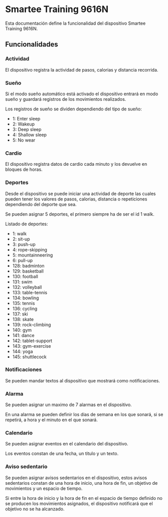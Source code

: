 # Smartee Training 9616N

Esta documentación define la funcionalidad del dispositivo Smartee Training 9616N.

## Funcionalidades

### Actividad

El dispositivo registra la actividad de pasos, calorias y distancia recorrida.

### Sueño

Si el modo sueño automático está activado el dispositivo entrará en modo sueño y guardará registros de los movimientos realizados.

Los registros de sueño se dividen dependiendo del tipo de sueño:
* 1: Enter sleep
* 2: Wakeup
* 3: Deep sleep
* 4: Shallow sleep
* 5: No wear

### Cardio

El dispositivo registra datos de cardio cada minuto y los devuelve en bloques de horas.

### Deportes

Desde el dispositivo se puede iniciar una actividad de deporte las cuales pueden tener los valores de pasos, calorias, distancia o repeticiones dependiendo del deporte que sea.

Se pueden asignar 5 deportes, el primero siempre ha de ser el id 1 walk.

Listado de deportes:
* 1: walk
* 2: sit-up
* 3: push-up
* 4: rope-skipping
* 5: mountainneering
* 6: pull-up
* 128: badminton
* 129: basketball
* 130: football
* 131: swim
* 132: volleyball
* 133: table-tennis
* 134: bowling
* 135: tennis
* 136: cycling
* 137: ski
* 138: skate
* 139: rock-climbing
* 140: gym
* 141: dance
* 142: tablet-support
* 143: gym-exercise
* 144: yoga
* 145: shuttlecock

### Notificaciones

Se pueden mandar textos al dispositivo que mostrará como notificaciones.

### Alarma

Se pueden asignar un maximo de 7 alarmas en el dispositivo.

En una alarma se pueden definir los dias de semana en los que sonará, si se repetirá, a hora y el minuto en el que sonará.

### Calendario

Se pueden asignar eventos en el calendario del dispositivo.

Los eventos constan de una fecha, un titulo y un texto.

### Aviso sedentario

Se pueden asignar avisos sedentarios en el dispositivo, estos avisos sedentarios constan de una hora de inicio, una hora de fin, un objetivo de movimientos y un espacio de tiempo.

Si entre la hora de inicio y la hora de fin en el espacio de tiempo definido no se producen los movimientos asignados, el dispositivo notificará que el objetivo no se ha alcanzado.
